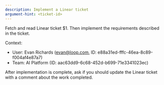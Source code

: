```yaml
---
description: Implement a Linear ticket
argument-hint: <ticket-id>
---
```


Fetch and read Linear ticket $1. Then implement the requirements described in the ticket.

Context:
- User: Evan Richards (evan@loop.com, ID: e88a31ed-fffc-46ea-8c89-f004af4e87a7)
- Team: AI Platform (ID: aac63dd9-6c68-452d-b699-71e3341023ec)

After implementation is complete, ask if you should update the Linear ticket with a comment about the work completed.
